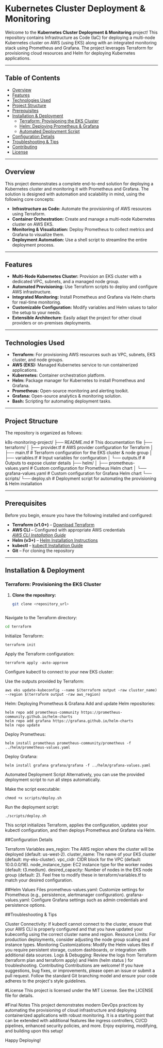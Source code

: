 
# Kubernetes Cluster Deployment & Monitoring

Welcome to the **Kubernetes Cluster Deployment & Monitoring** project! This repository contains Infrastructure as Code (IaC) for deploying a multi-node Kubernetes cluster on AWS (using EKS) along with an integrated monitoring stack using Prometheus and Grafana. The project leverages Terraform for provisioning cloud resources and Helm for deploying Kubernetes applications.

---

## Table of Contents

- [Overview](#overview)
- [Features](#features)
- [Technologies Used](#technologies-used)
- [Project Structure](#project-structure)
- [Prerequisites](#prerequisites)
- [Installation & Deployment](#installation--deployment)
  - [Terraform: Provisioning the EKS Cluster](#terraform-provisioning-the-eks-cluster)
  - [Helm: Deploying Prometheus & Grafana](#helm-deploying-prometheus--grafana)
  - [Automated Deployment Script](#automated-deployment-script)
- [Configuration Details](#configuration-details)
- [Troubleshooting & Tips](#troubleshooting--tips)
- [Contributing](#contributing)
- [License](#license)

---

## Overview

This project demonstrates a complete end-to-end solution for deploying a Kubernetes cluster and monitoring it with Prometheus and Grafana. The solution is designed with automation and scalability in mind, using the following core concepts:

- **Infrastructure as Code:** Automate the provisioning of AWS resources using Terraform.
- **Container Orchestration:** Create and manage a multi-node Kubernetes cluster on AWS EKS.
- **Monitoring & Visualization:** Deploy Prometheus to collect metrics and Grafana to visualize them.
- **Deployment Automation:** Use a shell script to streamline the entire deployment process.

---

## Features

- **Multi-Node Kubernetes Cluster:** Provision an EKS cluster with a dedicated VPC, subnets, and a managed node group.
- **Automated Provisioning:** Use Terraform scripts to deploy and configure AWS infrastructure.
- **Integrated Monitoring:** Install Prometheus and Grafana via Helm charts for real-time monitoring.
- **Customizable Configuration:** Modify variables and Helm values to tailor the setup to your needs.
- **Extensible Architecture:** Easily adapt the project for other cloud providers or on-premises deployments.

---

## Technologies Used

- **Terraform:** For provisioning AWS resources such as VPC, subnets, EKS cluster, and node groups.
- **AWS (EKS):** Managed Kubernetes service to run containerized applications.
- **Kubernetes:** Container orchestration platform.
- **Helm:** Package manager for Kubernetes to install Prometheus and Grafana.
- **Prometheus:** Open-source monitoring and alerting toolkit.
- **Grafana:** Open-source analytics & monitoring solution.
- **Bash:** Scripting for automating deployment tasks.

---

## Project Structure

The repository is organized as follows:

k8s-monitoring-project/ ├── README.md # This documentation file ├── terraform/
│ ├── provider.tf # AWS provider configuration for Terraform │ ├── main.tf # Terraform configuration for the EKS cluster & node group │ ├── variables.tf # Input variables for configuration │ └── outputs.tf # Outputs to expose cluster details ├── helm/ │ ├── prometheus-values.yaml # Custom configuration for Prometheus Helm chart │ └── grafana-values.yaml # Custom configuration for Grafana Helm chart └── scripts/ └── deploy.sh # Deployment script for automating the provisioning & Helm installation


---

## Prerequisites

Before you begin, ensure you have the following installed and configured:

- **Terraform (v1.0+)** – [Download Terraform](https://www.terraform.io/downloads.html)
- **AWS CLI** – Configured with appropriate AWS credentials  
  *[AWS CLI Installation Guide](https://docs.aws.amazon.com/cli/latest/userguide/install-cliv2.html)*
- **Helm (v3+)** – [Helm Installation Instructions](https://helm.sh/docs/intro/install/)
- **kubectl** – [kubectl Installation Guide](https://kubernetes.io/docs/tasks/tools/)
- **Git** – For cloning the repository

---

## Installation & Deployment

### Terraform: Provisioning the EKS Cluster

1. **Clone the repository:**

   ```bash
   git clone <repository_url>
  
   ```
Navigate to the Terraform directory:

```bash
cd terraform

```
Initialize Terraform:
```
terraform init
```
Apply the Terraform configuration:

```
terraform apply -auto-approve
```
Configure kubectl to connect to your new EKS cluster:

Use the outputs provided by Terraform:
```
aws eks update-kubeconfig --name $(terraform output -raw cluster_name) --region $(terraform output -raw aws_region)
```
Helm: Deploying Prometheus & Grafana
Add and update Helm repositories:
```
helm repo add prometheus-community https://prometheus-community.github.io/helm-charts
helm repo add grafana https://grafana.github.io/helm-charts
helm repo update
```
Deploy Prometheus:

```
helm install prometheus prometheus-community/prometheus -f ../helm/prometheus-values.yaml
```
Deploy Grafana:

```
helm install grafana grafana/grafana -f ../helm/grafana-values.yaml
```
Automated Deployment Script
Alternatively, you can use the provided deployment script to run all steps automatically.

Make the script executable:
```
chmod +x scripts/deploy.sh
```
Run the deployment script:
```
./scripts/deploy.sh
```
This script initializes Terraform, applies the configuration, updates your kubectl configuration, and then deploys Prometheus and Grafana via Helm.

##Configuration Details

Terraform Variables
aws_region: The AWS region where the cluster will be deployed (default: us-west-2).
cluster_name: The name of your EKS cluster (default: my-eks-cluster).
vpc_cidr: CIDR block for the VPC (default: 10.0.0.0/16).
node_instance_type: EC2 instance type for the worker nodes (default: t3.medium).
desired_capacity: Number of nodes in the EKS node group (default: 2).
Feel free to modify these in terraform/variables.tf to match your desired configuration.

##Helm Values Files
prometheus-values.yaml: Customize settings for Prometheus (e.g., persistence, alertmanager configuration).
grafana-values.yaml: Configure Grafana settings such as admin credentials and persistence options.

##Troubleshooting & Tips

Cluster Connectivity: If kubectl cannot connect to the cluster, ensure that your AWS CLI is properly configured and that you have updated your kubeconfig using the correct cluster name and region.
Resource Limits: For production deployments, consider adjusting the node group scaling and instance types.
Monitoring Customizations: Modify the Helm values files if you require persistent storage, custom dashboards, or integration with additional data sources.
Logs & Debugging: Review the logs from Terraform (terraform plan and terraform apply) and Helm (helm status <release-name>) for troubleshooting.
Contributing
Contributions are welcome! If you have suggestions, bug fixes, or improvements, please open an issue or submit a pull request. Follow the standard Git branching model and ensure your code adheres to the project's style guidelines.

#License
This project is licensed under the MIT License. See the LICENSE file for details.

#Final Notes
This project demonstrates modern DevOps practices by automating the provisioning of cloud infrastructure and deploying containerized applications with robust monitoring. It is a starting point that can be extended with additional features like ingress controllers, CI/CD pipelines, enhanced security policies, and more. Enjoy exploring, modifying, and building upon this setup!

Happy Deploying!
